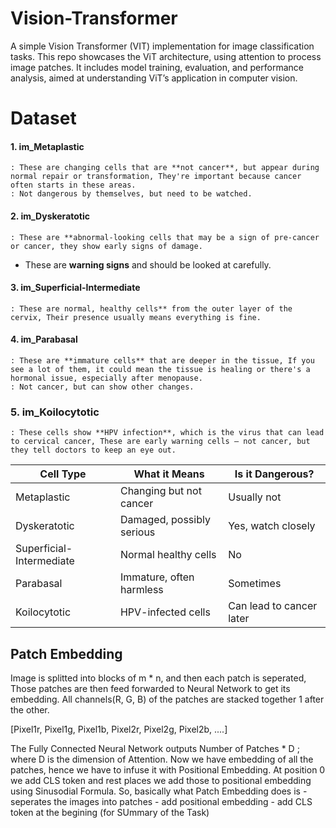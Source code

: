 # Vision-Transformer
A simple Vision Transformer (VIT) implementation for image classification tasks. This repo showcases the ViT architecture, using attention to process image patches. It includes model training, evaluation, and performance analysis, aimed at understanding ViT’s application in computer vision.

# Dataset

#### 1. **im\_Metaplastic** 
    : These are changing cells that are **not cancer**, but appear during normal repair or transformation, They're important because cancer often starts in these areas.
    : Not dangerous by themselves, but need to be watched.

#### 2. **im\_Dyskeratotic**

    : These are **abnormal-looking cells that may be a sign of pre-cancer or cancer, they show early signs of damage.
* These are **warning signs** and should be looked at carefully.

#### 3. **im\_Superficial-Intermediate**

    : These are normal, healthy cells** from the outer layer of the cervix, Their presence usually means everything is fine.

#### 4. **im\_Parabasal**

    : These are **immature cells** that are deeper in the tissue, If you see a lot of them, it could mean the tissue is healing or there's a hormonal issue, especially after menopause.
    : Not cancer, but can show other changes.

### 5. **im\_Koilocytotic**

    : These cells show **HPV infection**, which is the virus that can lead to cervical cancer, These are early warning cells — not cancer, but they tell doctors to keep an eye out.

| Cell Type                | What it Means             | Is it Dangerous?         |
| ------------------------ | ------------------------- | ------------------------ |
| Metaplastic              | Changing but not cancer   | Usually not              |
| Dyskeratotic             | Damaged, possibly serious | Yes, watch closely       |
| Superficial-Intermediate | Normal healthy cells      | No                       |
| Parabasal                | Immature, often harmless  | Sometimes                |
| Koilocytotic             | HPV-infected cells        | Can lead to cancer later |


## Patch Embedding
Image is splitted into blocks of m * n, and then each patch is seperated, Those patches are then feed forwarded to 
Neural Network to get its embedding. All channels(R, G, B) of the patches are stacked together 1 after the other.

[Pixel1r, Pixel1g, Pixel1b, Pixel2r, Pixel2g, Pixel2b, ....]

The Fully Connected Neural Network outputs Number of Patches * D ; where D is the dimension of  Attention. Now we have embedding of all the patches, hence we have to infuse it with Positional Embedding. At position 0 we add CLS token and rest places we add those to positional embedding using Sinusodial Formula.
So, basically what Patch Embedding does is
    - seperates the images into patches
    - add positional embedding
    - add CLS token at the begining (for SUmmary of the Task)

